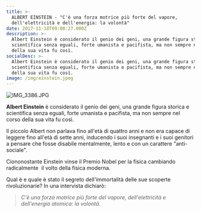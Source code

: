 ```yaml
---
title: >-
  ALBERT EINSTEIN - "C'è una forza motrice più forte del vapore,
  dell'elettricità e dell'energia: la volontà"
date: 2017-11-18T09:00:27.000Z
description: >-
  Albert Einstein è considerato il genio dei geni, una grande figura storica e
  scientifica senza eguali, forte umanista e pacifista, ma non sempre nel corso
  della sua vita fu così.
socialDesc: >-
  Albert Einstein è considerato il genio dei geni, una grande figura storica e
  scientifica senza eguali, forte umanista e pacifista, ma non sempre nel corso
  della sua vita fu così.
image: /img/einstein.jpeg
---
```

![IMG_3386.JPG](/img/einstein.jpeg)

**Albert Einstein** è considerato il genio dei geni, una grande figura storica e scientifica senza eguali, forte umanista e pacifista, ma non sempre nel corso della sua vita fu così.

Il piccolo Albert non parlava fino all'età di quattro anni e non era capace di leggere fino all'età di sette anni, inducendo i suoi insegnanti e i suoi genitori a pensare che fosse disabile mentalmente, lento e con un carattere "anti-sociale".

Ciononostante Einstein vinse il Premio Nobel per la fisica cambiando radicalmente  il volto della fisica moderna.

Qual è e quale è stato il segreto dell'immortalità delle sue scoperte rivoluzionarie? In una intervista dichiarò:

> _C'è una forza motrice più forte del vapore, dell'elettricità e dell'energia atomica: la volontà._
